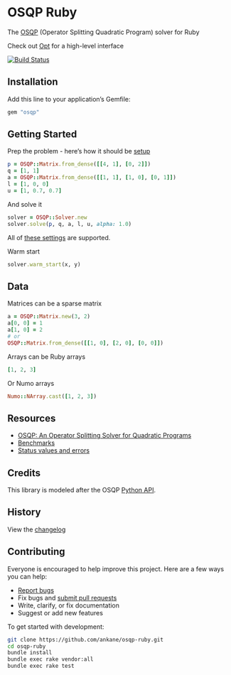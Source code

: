 # OSQP Ruby

The [OSQP](https://osqp.org/) (Operator Splitting Quadratic Program) solver for Ruby

Check out [Opt](https://github.com/ankane/opt) for a high-level interface

[![Build Status](https://github.com/ankane/osqp-ruby/actions/workflows/build.yml/badge.svg)](https://github.com/ankane/osqp-ruby/actions)

## Installation

Add this line to your application’s Gemfile:

```ruby
gem "osqp"
```

## Getting Started

Prep the problem - here’s how it should be [setup](https://osqp.org/docs/examples/setup-and-solve.html)

```ruby
p = OSQP::Matrix.from_dense([[4, 1], [0, 2]])
q = [1, 1]
a = OSQP::Matrix.from_dense([[1, 1], [1, 0], [0, 1]])
l = [1, 0, 0]
u = [1, 0.7, 0.7]
```

And solve it

```ruby
solver = OSQP::Solver.new
solver.solve(p, q, a, l, u, alpha: 1.0)
```

All of [these settings](https://osqp.org/docs/interfaces/solver_settings.html#solver-settings) are supported.

Warm start

```ruby
solver.warm_start(x, y)
```

## Data

Matrices can be a sparse matrix

```ruby
a = OSQP::Matrix.new(3, 2)
a[0, 0] = 1
a[1, 0] = 2
# or
OSQP::Matrix.from_dense([[1, 0], [2, 0], [0, 0]])
```

Arrays can be Ruby arrays

```ruby
[1, 2, 3]
```

Or Numo arrays

```ruby
Numo::NArray.cast([1, 2, 3])
```

## Resources

- [OSQP: An Operator Splitting Solver for Quadratic Programs](https://arxiv.org/pdf/1711.08013.pdf)
- [Benchmarks](https://github.com/oxfordcontrol/osqp_benchmarks)
- [Status values and errors](https://osqp.org/docs/interfaces/status_values.html)

## Credits

This library is modeled after the OSQP [Python API](https://osqp.org/docs/interfaces/python.html).

## History

View the [changelog](https://github.com/ankane/osqp-ruby/blob/master/CHANGELOG.md)

## Contributing

Everyone is encouraged to help improve this project. Here are a few ways you can help:

- [Report bugs](https://github.com/ankane/osqp-ruby/issues)
- Fix bugs and [submit pull requests](https://github.com/ankane/osqp-ruby/pulls)
- Write, clarify, or fix documentation
- Suggest or add new features

To get started with development:

```sh
git clone https://github.com/ankane/osqp-ruby.git
cd osqp-ruby
bundle install
bundle exec rake vendor:all
bundle exec rake test
```
